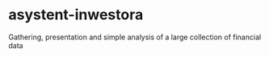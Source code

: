 asystent-inwestora
==================

Gathering, presentation and simple analysis of a large collection of financial data